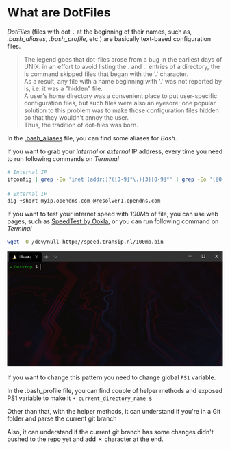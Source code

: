 # What are DotFiles

*DotFiles* (files with dot `.` at the beginning of their names, such as, *.bash_aliases*, *.bash_profile*, etc.) are basically text-based configuration files.

> The legend goes that dot-files arose from a bug in the earliest days of UNIX: in an effort to avoid listing the . and .. entries of a directory, the ls command skipped files that began with the '.' character.  
As a result, any file with a name beginning with '.' was not reported by ls, i.e. it was a "hidden" file.  
A user's home directory was a convenient place to put user-specific configuration files, but such files were also an eyesore; one popular solution to this problem was to make those configuration files hidden so that they wouldn't annoy the user.  
Thus, the tradition of dot-files was born.

In the [.bash_aliases](./dotfiles/.bash_aliases) file, you can find some aliases for _Bash_.

If you want to grab your _internal_ or _external_ IP address, every time you need to run following commands on _Terminal_

```bash
# Internal IP
ifconfig | grep -Eo 'inet (addr:)?([0-9]*\.){3}[0-9]*' | grep -Eo '([0-9]*\.){3}[0-9]*' | grep -v '127.0.0.1'

# External IP
dig +short myip.opendns.com @resolver1.opendns.com
```

If you want to test your internet speed with _100Mb_ of file, you can use web pages, such as [SpeedTest by Ookla](https://www.speedtest.net/), or you can run following command on _Terminal_

```bash
wget -O /dev/null http://speed.transip.nl/100mb.bin
```

![SpeedTest Screenshot](./speedtest.gif "SpeedTest Screenshot")


If you want to change this pattern you need to change global `PS1` variable.

In the .bash_profile file, you can find couple of helper methods and exposed PS1 variable to make it `➜ current_directory_name $`

Other than that, with the helper methods, it can understand if you're in a Git folder and parse the current git branch

Also, it can understand if the current git branch has some changes didn't pushed to the repo yet and add ✗ character at the end.
